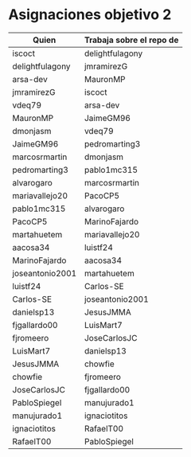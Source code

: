# Asignaciones objetivo 2

| Quien | Trabaja sobre el repo de |
|------------|---------------------|
| iscoct     | delightfulagony |
| delightfulagony | jmramirezG |
| arsa-dev   | MauronMP |
| jmramirezG | iscoct |
| vdeq79 | arsa-dev |
| MauronMP | JaimeGM96 |
| dmonjasm | vdeq79  |
| JaimeGM96| pedromarting3 |
| marcosrmartin| dmonjasm |
| pedromarting3 | pablo1mc315 |
| alvarogaro | marcosrmartin |
| mariavallejo20 | PacoCP5 |
| pablo1mc315 | alvarogaro |
| PacoCP5 | MarinoFajardo |
| martahuetem | mariavallejo20 |
| aacosa34 | luistf24 |
| MarinoFajardo | aacosa34 |
| joseantonio2001 | martahuetem |
| luistf24 | Carlos-SE |
| Carlos-SE | joseantonio2001 |
| danielsp13 | JesusJMMA |
| fjgallardo00 | LuisMart7 |
| fjromeero | JoseCarlosJC |
| LuisMart7 | danielsp13 |
| JesusJMMA | chowfie |
|chowfie | fjromeero |
| JoseCarlosJC | fjgallardo00 |
| PabloSpiegel | manujurado1 |
| manujurado1 | ignaciotitos |
| ignaciotitos | RafaelT00 |
| RafaelT00 | PabloSpiegel |